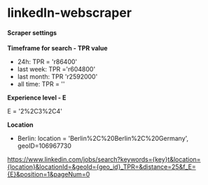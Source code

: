 # linkedIn-webscraper

#### Scraper settings

**Timeframe for search - TPR value**

- 24h: TPR = 'r86400'
- last week: TPR ='r604800'
- last month: TPR 'r2592000'
- all time: TPR = '' 

**Experience level - E**

E = '2%2C3%2C4'

**Location**

- Berlin: location = 'Berlin%2C%20Berlin%2C%20Germany', geoID=106967730


https://www.linkedin.com/jobs/search?keywords={key}t&location={location}&locationId=&geoId={geo_id}_TPR=&distance=25&f_E={E}&position=1&pageNum=0